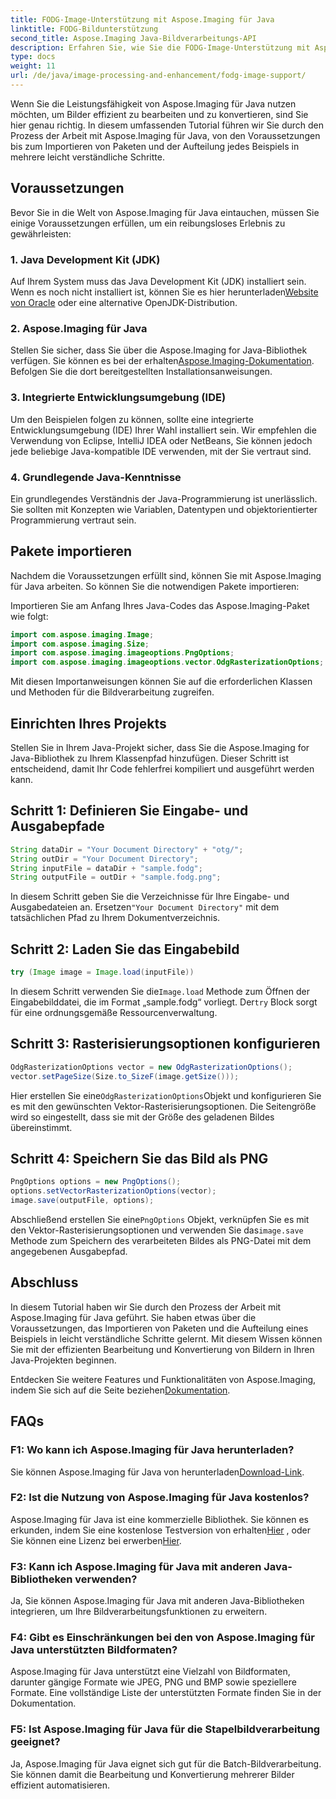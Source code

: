 ```yaml
---
title: FODG-Image-Unterstützung mit Aspose.Imaging für Java
linktitle: FODG-Bildunterstützung
second_title: Aspose.Imaging Java-Bildverarbeitungs-API
description: Erfahren Sie, wie Sie die FODG-Image-Unterstützung mit Aspose.Imaging für Java nutzen. Eine leistungsstarke Bibliothek zur Bildbearbeitung und -konvertierung.
type: docs
weight: 11
url: /de/java/image-processing-and-enhancement/fodg-image-support/
---
```

Wenn Sie die Leistungsfähigkeit von Aspose.Imaging für Java nutzen möchten, um Bilder effizient zu bearbeiten und zu konvertieren, sind Sie hier genau richtig. In diesem umfassenden Tutorial führen wir Sie durch den Prozess der Arbeit mit Aspose.Imaging für Java, von den Voraussetzungen bis zum Importieren von Paketen und der Aufteilung jedes Beispiels in mehrere leicht verständliche Schritte.

## Voraussetzungen

Bevor Sie in die Welt von Aspose.Imaging für Java eintauchen, müssen Sie einige Voraussetzungen erfüllen, um ein reibungsloses Erlebnis zu gewährleisten:

### 1. Java Development Kit (JDK)

 Auf Ihrem System muss das Java Development Kit (JDK) installiert sein. Wenn es noch nicht installiert ist, können Sie es hier herunterladen[Website von Oracle](https://www.oracle.com/java/technologies/javase-downloads) oder eine alternative OpenJDK-Distribution.

### 2. Aspose.Imaging für Java

 Stellen Sie sicher, dass Sie über die Aspose.Imaging for Java-Bibliothek verfügen. Sie können es bei der erhalten[Aspose.Imaging-Dokumentation](https://reference.aspose.com/imaging/java/). Befolgen Sie die dort bereitgestellten Installationsanweisungen.

### 3. Integrierte Entwicklungsumgebung (IDE)

Um den Beispielen folgen zu können, sollte eine integrierte Entwicklungsumgebung (IDE) Ihrer Wahl installiert sein. Wir empfehlen die Verwendung von Eclipse, IntelliJ IDEA oder NetBeans, Sie können jedoch jede beliebige Java-kompatible IDE verwenden, mit der Sie vertraut sind.

### 4. Grundlegende Java-Kenntnisse

Ein grundlegendes Verständnis der Java-Programmierung ist unerlässlich. Sie sollten mit Konzepten wie Variablen, Datentypen und objektorientierter Programmierung vertraut sein.

## Pakete importieren

Nachdem die Voraussetzungen erfüllt sind, können Sie mit Aspose.Imaging für Java arbeiten. So können Sie die notwendigen Pakete importieren:

Importieren Sie am Anfang Ihres Java-Codes das Aspose.Imaging-Paket wie folgt:

```java
import com.aspose.imaging.Image;
import com.aspose.imaging.Size;
import com.aspose.imaging.imageoptions.PngOptions;
import com.aspose.imaging.imageoptions.vector.OdgRasterizationOptions;
```

Mit diesen Importanweisungen können Sie auf die erforderlichen Klassen und Methoden für die Bildverarbeitung zugreifen.

## Einrichten Ihres Projekts

Stellen Sie in Ihrem Java-Projekt sicher, dass Sie die Aspose.Imaging for Java-Bibliothek zu Ihrem Klassenpfad hinzufügen. Dieser Schritt ist entscheidend, damit Ihr Code fehlerfrei kompiliert und ausgeführt werden kann.

## Schritt 1: Definieren Sie Eingabe- und Ausgabepfade

```java
String dataDir = "Your Document Directory" + "otg/";
String outDir = "Your Document Directory";
String inputFile = dataDir + "sample.fodg";
String outputFile = outDir + "sample.fodg.png";
```

 In diesem Schritt geben Sie die Verzeichnisse für Ihre Eingabe- und Ausgabedateien an. Ersetzen`"Your Document Directory"` mit dem tatsächlichen Pfad zu Ihrem Dokumentverzeichnis.

## Schritt 2: Laden Sie das Eingabebild

```java
try (Image image = Image.load(inputFile))
```

 In diesem Schritt verwenden Sie die`Image.load` Methode zum Öffnen der Eingabebilddatei, die im Format „sample.fodg“ vorliegt. Der`try` Block sorgt für eine ordnungsgemäße Ressourcenverwaltung.

## Schritt 3: Rasterisierungsoptionen konfigurieren

```java
OdgRasterizationOptions vector = new OdgRasterizationOptions();
vector.setPageSize(Size.to_SizeF(image.getSize()));
```

 Hier erstellen Sie eine`OdgRasterizationOptions`Objekt und konfigurieren Sie es mit den gewünschten Vektor-Rasterisierungsoptionen. Die Seitengröße wird so eingestellt, dass sie mit der Größe des geladenen Bildes übereinstimmt.

## Schritt 4: Speichern Sie das Bild als PNG

```java
PngOptions options = new PngOptions();
options.setVectorRasterizationOptions(vector);
image.save(outputFile, options);
```

 Abschließend erstellen Sie eine`PngOptions` Objekt, verknüpfen Sie es mit den Vektor-Rasterisierungsoptionen und verwenden Sie das`image.save` Methode zum Speichern des verarbeiteten Bildes als PNG-Datei mit dem angegebenen Ausgabepfad.

## Abschluss

In diesem Tutorial haben wir Sie durch den Prozess der Arbeit mit Aspose.Imaging für Java geführt. Sie haben etwas über die Voraussetzungen, das Importieren von Paketen und die Aufteilung eines Beispiels in leicht verständliche Schritte gelernt. Mit diesem Wissen können Sie mit der effizienten Bearbeitung und Konvertierung von Bildern in Ihren Java-Projekten beginnen.

 Entdecken Sie weitere Features und Funktionalitäten von Aspose.Imaging, indem Sie sich auf die Seite beziehen[Dokumentation](https://reference.aspose.com/imaging/java/).

## FAQs

### F1: Wo kann ich Aspose.Imaging für Java herunterladen?

 Sie können Aspose.Imaging für Java von herunterladen[Download-Link](https://releases.aspose.com/imaging/java/).

### F2: Ist die Nutzung von Aspose.Imaging für Java kostenlos?

 Aspose.Imaging für Java ist eine kommerzielle Bibliothek. Sie können es erkunden, indem Sie eine kostenlose Testversion von erhalten[Hier](https://releases.aspose.com/) , oder Sie können eine Lizenz bei erwerben[Hier](https://purchase.aspose.com/buy).

### F3: Kann ich Aspose.Imaging für Java mit anderen Java-Bibliotheken verwenden?

Ja, Sie können Aspose.Imaging für Java mit anderen Java-Bibliotheken integrieren, um Ihre Bildverarbeitungsfunktionen zu erweitern.

### F4: Gibt es Einschränkungen bei den von Aspose.Imaging für Java unterstützten Bildformaten?

Aspose.Imaging für Java unterstützt eine Vielzahl von Bildformaten, darunter gängige Formate wie JPEG, PNG und BMP sowie speziellere Formate. Eine vollständige Liste der unterstützten Formate finden Sie in der Dokumentation.

### F5: Ist Aspose.Imaging für Java für die Stapelbildverarbeitung geeignet?

Ja, Aspose.Imaging für Java eignet sich gut für die Batch-Bildverarbeitung. Sie können damit die Bearbeitung und Konvertierung mehrerer Bilder effizient automatisieren.